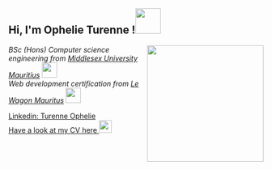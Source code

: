 <h2> Hi, I'm Ophelie Turenne !<img src="https://media4.giphy.com/media/Slt7eAfaLZJIJ8qMOO/giphy.gif?cid=ecf05e47mmt6mute6qyjj1h770dawtwzcofnrf2w7igi4ovm&rid=giphy.gif&ct=s" width="50"></h2>
<img align='right' src="https://media.giphy.com/media/ieyl9zmCjO4b4t6qoY/giphy.gif" width="230">
<p><em>BSc (Hons) Computer science engineering from <a href="https://www.middlesex.mu/">Middlesex University Mauritius</a> <img src="https://media.giphy.com/media/fYSnHlufseco8Fh93Z/giphy.gif" width="30"></br>Web development certification from <a href="https://www.lewagon.com/mauritius">Le Wagon Mauritus</a> <img src="https://media.giphy.com/media/WUlplcMpOCEmTGBtBW/giphy.gif" width="30"> 
</em></p>

[Linkedin: Turenne Ophelie](https://www.linkedin.com/in/turenne-marie-stella-ophelie/)</br>
[Have a look at my CV here ](https://ophelieturenne.github.io/ophelie-turenne-cv/)  <img src="https://media3.giphy.com/media/KbrAHtkbVHvE7KqGA5/giphy.gif?cid=ecf05e47bxs8lz6cptxq00142bjfdss9t3nxgfhjesr9nk87&rid=giphy.gif&ct=s" width="25">

